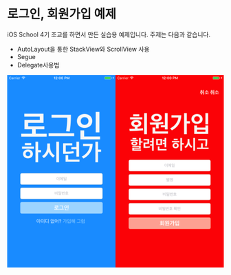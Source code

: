 # 로그인, 회원가입 예제

iOS School 4기 조교를 하면서 만든 실습용 예제입니다.
주제는 다음과 같습니다.

- AutoLayout을 통한 StackView와 ScrollView 사용
- Segue
- Delegate사용법

![스크린샷](ScreenShots/chicSigning.png)